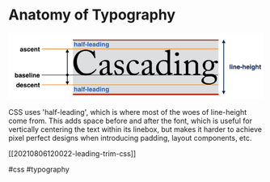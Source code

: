 # Anatomy of Typography

![typography-anatomy.png](typography-anatomy.png)

CSS uses 'half-leading', which is where most of the woes of line-height come from. This adds space before and after the font, which is useful for vertically centering the text within its linebox, but makes it harder to achieve pixel perfect designs when introducing padding, layout components, etc.

[[20210806120022-leading-trim-css]]

#css
#typography